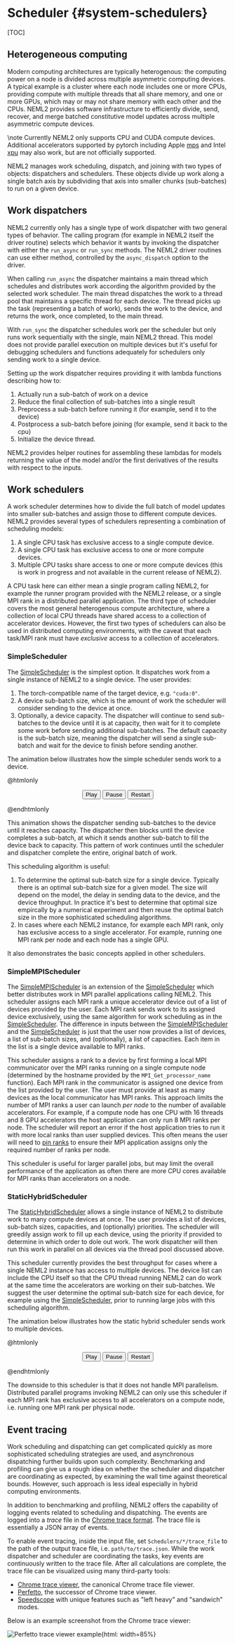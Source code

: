 # Scheduler {#system-schedulers}

[TOC]

## Heterogeneous computing

Modern computing architectures are typically heterogenous: the computing power on a node is divided across multiple asymmetric computing devices.  A typical example is a cluster where each node includes one or more CPUs, providing compute with multiple threads that all share memory, and one or more GPUs, which may or may not share memory with each other and the CPUs.  NEML2 provides software infrastructure to efficiently divide, send, recover, and merge batched constitutive model updates across multiple asymmetric compute devices.

\note
Currently NEML2 only supports CPU and CUDA compute devices.  Additional accelerators supported by pytorch including Apple [mps](https://pytorch.org/docs/stable/mps.html) and Intel [xpu](https://pytorch.org/docs/stable/xpu.html) may also work, but are not officially supported.

NEML2 manages work scheduling, dispatch, and joining with two types of objects: dispatchers and schedulers.  These objects divide up work along a single batch axis by subdividing that axis into smaller chunks (sub-batches) to run on a given device.

## Work dispatchers

NEML2 currently only has a single type of work dispatcher with two general types of behavior.  The calling program (for example in NEML2 itself the driver routine) selects which behavior it wants by invoking the dispatcher with either the `run_async` or `run_sync` methods.  The NEML2 driver routines can use either method, controlled by the `async_dispatch` option to the driver.

When calling `run_async` the dispatcher maintains a main thread which schedules and distributes work according the algorithm provided by the selected work scheduler.
The main thread dispatches the work to a thread pool that maintains a specific thread for each device.
The thread picks up the task (representing a batch of work), sends the work to the device, and returns the work, once completed, to the main thread.

With `run_sync` the dispatcher schedules work per the scheduler but only runs work sequentially with the single, main NEML2 thread.  This model does not provide parallel execution on multiple devices but it's useful for debugging schedulers and functions adequately for schedulers only sending work to a single device.

Setting up the work dispatcher requires providing it with lambda functions describing how to:
1. Actually run a sub-batch of work on a device
2. Reduce the final collection of sub-batches into a single result
3. Preprocess a sub-batch before running it (for example, send it to the device)
4. Postprocess a sub-batch before joining (for example, send it back to the cpu)
5. Initialize the device thread.

NEML2 provides helper routines for assembling these lambdas for models returning the value of the model and/or the first derivatives of the results with respect to the inputs.

## Work schedulers

A work scheduler determines how to divide the full batch of model updates into smaller sub-batches and assign those to different compute devices.  NEML2 provides several types of schedulers representing a combination of scheduling models:
1. A single CPU task has exclusive access to a single compute device.
2. A single CPU task has exclusive access to one or more compute devices.
3. Multiple CPU tasks share access to one or more compute devices (this is work in progress and not available in the current release of NEML2).

A CPU task here can either mean a single program calling NEML2, for example the runner program provided with the NEML2 release, or a single MPI rank in a distributed parallel application.  The third type of scheduler covers the most general heterogenous compute architecture, where a collection of local CPU threads have shared access to a collection of accelerator devices.  However, the first two types of schedulers can also be used in distributed computing environments, with the caveat that each task/MPI rank must have *exclusive* access to a collection of accelerators.

### SimpleScheduler

The [SimpleScheduler](#simplescheduler) is the simplest option.  It dispatches work from a single instance of NEML2 to a single device.  The user provides:
1. The torch-compatible name of the target device, e.g. `"cuda:0"`.
2. A device sub-batch size, which is the amount of work the scheduler will consider sending to the device at once.
3. Optionally, a device capacity.  The dispatcher will continue to send sub-batches to the device until it is at capacity, then wait for it to complete some work before sending additional sub-batches.  The default capacity is the sub-batch size, meaning the dispatcher will send a single sub-batch and wait for the device to finish before sending another.

The animation below illustrates how the simple scheduler sends work to a device.

@htmlonly

<div class="simple-scheduler-demo" style="width:95%"></div>
<div class="simple-scheduler-controls" style="text-align:center">
  <button class="play btn">Play</button>
  <button class="pause btn">Pause</button>
  <button class="restart btn">Restart</button>
</div>

@endhtmlonly

This animation shows the dispatcher sending sub-batches to the device until it reaches capacity.  The dispatcher then blocks until the device completes a sub-batch, at which it sends another sub-batch to fill the device back to capacity.  This pattern of work continues until the scheduler and dispatcher complete the entire, original batch of work.

This scheduling algorithm is useful:
1. To determine the optimal sub-batch size for a single device.  Typically there is an optimal sub-batch size for a given model.  The size will depend on the model, the delay in sending data to the device, and the device throughput.  In practice it's best to determine that optimal size empircally by a numerical experiment and then reuse the optimal batch size in the more sophisticated scheduling algorithms.
2. In cases where each NEML2 instance, for example each MPI rank, only has exclusive access to a single accelerator.  For example, running one MPI rank per node and each node has a single GPU.

It also demonstrates the basic concepts applied in other schedulers.

### SimpleMPIScheduler

The [SimpleMPIScheduler](#simplempischeduler) is an extension of the [SimpleScheduler](#simplescheduler) which better distributes work in MPI parallel applications calling NEML2.
This scheduler assigns each MPI rank a unique accelerator device out of a list of devices provided by the user.  Each MPI rank sends work to its assigned device exclusively, using the same algorithm for work scheduling as in the [SimpleScheduler](#simplescheduler).  The difference in inputs between the [SimpleMPIScheduler](#simplempischeduler) and the [SimpleScheduler](#simplescheduler) is just that the user now provides a list of devices, a list of sub-batch sizes, and (optionally), a list of capacities.  Each item in the list is a single device available to MPI ranks.

This scheduler assigns a rank to a device by first forming a local MPI communicator over the MPI ranks running on a single compute node (determined by the hostname provided by the `MPI_Get_processor_name` function).  Each MPI rank in the communicator is assigned one device from the list provided by the user.  The user must provide at least as many devices as the local communicator has MPI ranks.  This approach limits the number of MPI ranks a user can launch *per node* to the number of available accelerators.  For example, if a compute node has one CPU with 16 threads and 8 GPU accelerators the host application can only run 8 MPI ranks per node.  The scheduler will report an error if the host application tries to run it with more local ranks than user supplied devices.  This often means the user will need to [pin ranks](https://hpc-wiki.info/hpc/Binding/Pinning) to ensure their MPI application assigns only the required number of ranks per node.

This scheduler is useful for larger parallel jobs, but may limit the overall performance of the application as often there are more CPU cores available for MPI ranks than accelerators on a node.

### StaticHybridScheduler

The [StaticHybridScheduler](#statichybridscheduler) allows a single instance of NEML2 to distribute work to many compute devices at once.  The user provides a list of devices, sub-batch sizes, capacities, and (optionally) priorities.  The scheduler will greedily assign work to fill up each device, using the priority if provided to determine in which order to dole out work.  The work dispatcher will then run this work in parallel on all devices via the thread pool discussed above.

This scheduler currently provides the best throughput for cases where a single NEML2 instance has access to multiple devices.  The device list can include the CPU itself so that the CPU thread running NEML2 can do work at the same time the accelerators are working on their sub-batches.  We suggest the user determine the optimal sub-batch size for each device, for example using the [SimpleScheduler](#simplescheduler), prior to running large jobs with this scheduling algorithm.

The animation below illustrates how the static hybrid scheduler sends work to multiple devices.

@htmlonly

<div class="static-hybrid-scheduler-demo" style="width:95%"></div>
<div class="static-hybrid-scheduler-controls" style="text-align:center">
  <button class="play btn">Play</button>
  <button class="pause btn">Pause</button>
  <button class="restart btn">Restart</button>
</div>

@endhtmlonly

The downside to this scheduler is that it does not handle MPI parallelism.  Distributed parallel programs invoking NEML2 can only use this scheduler if each MPI rank has exclusive access to all accelerators on a compute node, i.e. running one MPI rank per physical node.

## Event tracing

Work scheduling and dispatching can get complicated quickly as more sophisticated scheduling strategies are used, and asynchronous dispatching further builds upon such complexity. Benchmarking and profiling can give us a rough idea on whether the scheduler and dispatcher are coordinating as expected, by examining the wall time against theoretical bounds. However, such approach is less ideal especially in hybrid computing environments.

In addition to benchmarking and profiling, NEML2 offers the capability of logging events related to scheduling and dispatching. The events are logged into a *trace* file in the [Chrome trace format](https://www.chromium.org/developers/how-tos/trace-event-profiling-tool). The trace file is essentially a JSON array of events.

To enable event tracing, inside the input file, set `Schedulers/*/trace_file` to the path of the output trace file, i.e. `path/to/trace.json`. While the work dispatcher and scheduler are coordinating the tasks, key events are continuously written to the trace file. After all calculations are complete, the trace file can be visualized using many third-party tools:
- [Chrome trace viewer](chrome://tracing/), the canonical Chrome trace file viewer.
- [Perfetto](https://ui.perfetto.dev/), the successor of Chrome trace viewer.
- [Speedscope](https://www.speedscope.app/) with unique features such as "left heavy" and "sandwich" modes.

Below is an example screenshot from the Chrome trace viewer:

![Perfetto trace viewer example](asset/perfetto.png){html: width=85%}
